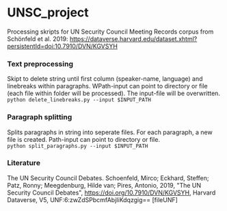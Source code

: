 # UNSC_project

Processing skripts for  UN Security Council Meeting Records corpus from Schönfeld et al. 2019: https://dataverse.harvard.edu/dataset.xhtml?persistentId=doi:10.7910/DVN/KGVSYH

### Text preprocessing
Skipt to delete string until first column (speaker-name, language) and linebreaks within paragraphs. WPath-input can point to directory or file (each file within folder will be processed). The input-file will be overwritten.  
```python delete_linebreaks.py --input $INPUT_PATH``` 

### Paragraph splitting
Splits paragraphs in string into seperate files. For each paragraph, a new file is created. Path-input can point to directory or file.  
```python split_paragraphs.py --input $INPUT_PATH``` 


### Literature

The UN Security Council Debates.
Schoenfeld, Mirco; Eckhard, Steffen; Patz, Ronny; Meegdenburg, Hilde van; Pires, Antonio, 2019, "The UN Security Council Debates", https://doi.org/10.7910/DVN/KGVSYH, Harvard Dataverse, V5, UNF:6:zwZdSPbcmfAbjIiKdqzgig== [fileUNF] 